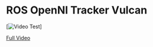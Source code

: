 # ROS OpenNI Tracker Vulcan


[![Video Test](/docs/video-test.gif)]

[Full Video](https://www.youtube.com/watch?v=JH2JdIL7BWo)

